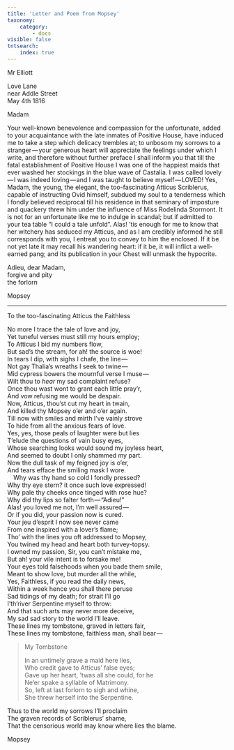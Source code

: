 ```yaml
---
title: 'Letter and Poem from Mopsey'
taxonomy:
    category:
        - docs
visible: false
tntsearch:
    index: true
---
```


<div class="author">Mr Elliott</div>

Love Lane  
near Addle Street  
May 4th 1816

Madam

Your well-known benevolence and compassion for the unfortunate, added to your acquaintance with the late inmates of Positive House, have induced me to take a step which delicacy trembles at; to unbosom my sorrows to a stranger — your generous heart will appreciate the feelings under which I write, and therefore without further preface I shall inform you that till the fatal establishment of Positive House I was one of the happiest maids that ever washed her stockings in the blue wave of Castalia. I was called lovely — I was indeed loving — and I was taught to believe myself — LOVED! Yes, Madam, the young, the elegant, the too-fascinating Atticus Scriblerus, capable of instructing Ovid himself, subdued my soul to a tenderness which I fondly believed reciprocal till his residence in that seminary of imposture and quackery threw him under the influence of Miss Rodelinda Stormont. It is not for an unfortunate like me to indulge in scandal; but if admitted to your tea table “I could a tale unfold”. Alas! ’tis enough for me to know that her witchery has seduced my Atticus, and as I am credibly informed he still corresponds with you, I entreat you to convey to him the enclosed. If it be not yet late it may recall his wandering heart: if it be, it will inflict a well-earned pang; and its publication in your Chest will unmask the hypocrite.

Adieu, dear Madam,  
forgive and pity  
the forlorn  

Mopsey

---

<span class="title">To the too-fascinating Atticus the Faithless</span>

No more I trace the tale of love and joy,  
Yet tuneful verses must still my hours employ;  
To Atticus I bid my numbers flow,  
But sad’s the stream, for ah! the source is woe!  
In tears I dip, with sighs I chafe, the line —   
Not gay Thalia’s wreaths I seek to twine —   
Mid cypress bowers the mournful verse I muse —   
Wilt thou to *hear* my sad complaint refuse?  
Once thou wast wont to grant each little pray’r,  
And vow refusing me would be despair.  
Now, Atticus, thou’st cut my heart in twain,  
And killed thy Mopsey o’er and o’er again.  
Till now with smiles and mirth I’ve vainly strove  
To hide from all the anxious fears of love.  
Yes, yes, those peals of laughter were but lies  
T’elude the questions of vain busy eyes,  
Whose searching looks would sound my joyless heart,  
And seemed to doubt I only shammed my part.  
Now the dull task of my feigned joy is o’er,  
And tears efface the smiling mask I wore.  
&emsp;Why was thy hand so cold I fondly pressed?  
Why thy eye stern? it once such love expressed!  
Why pale thy cheeks once tinged with rose hue?  
Why did thy lips so falter forth — “Adieu!”  
Alas! you loved me not, I’m well assured —   
Or if you did, your passion now is cured.  
Your jeu d’esprit I now see never came  
From one inspired with a lover’s flame;  
Tho’ with the lines you oft addressed to Mopsey,  
You twined my head and heart both turvey-topsy.  
I owned my passion, Sir, you can’t mistake me,  
But ah! your vile intent is to forsake me!  
Your eyes told falsehoods when you bade them smile,  
Meant to show love, but murder all the while,  
Yes, Faithless, if you read the daily news,  
Within a week hence you shall there peruse  
Sad tidings of my death; for strait I’ll go  
I’th’river Serpentine myself to throw:  
And that such arts may never more deceive,  
My sad sad story to the world I’ll leave.  
These lines my tombstone, graved in letters fair,  
These lines my tombstone, faithless man, shall bear — 

> My Tombstone
> 
> In an untimely grave a maid here lies,  
> Who credit gave to Atticus’ false eyes;  
> Gave up her heart, ’twas all she could, for he  
> Ne’er spake a syllable of Matrimony.  
> So, left at last forlorn to sigh and whine,  
> She threw herself into the Serpentine.

Thus to the world my sorrows I’ll proclaim  
The graven records of Scriblerus’ shame,  
That the censorious world may know where lies the blame.  

Mopsey